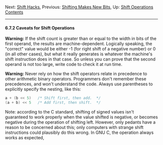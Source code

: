 Next: [Shift Hacks](Shift-Hacks.md), Previous: [Shifting Makes New
Bits](Bits-Shifted-In.md), Up: [Shift
Operations](Shift-Operations.md)  
[Contents](index.md#SEC_Contents "Table of contents")  

------------------------------------------------------------------------


#### 6.7.2 Caveats for Shift Operations 

**Warning:** If the shift count is greater than or equal to the width in
bits of the first operand, the results are machine-dependent. Logically
speaking, the "correct" value would be either -1 (for right shift of a
negative number) or 0 (in all other cases), but what it really generates
is whatever the machine's shift instruction does in that case. So unless
you can prove that the second operand is not too large, write code to
check it at run time.

**Warning:** Never rely on how the shift operators relate in precedence
to other arithmetic binary operators. Programmers don't remember these
precedences, and won't understand the code. Always use parentheses to
explicitly specify the nesting, like this:

``` C
a + (b << 5)   /* Shift first, then add.  */
(a + b) << 5   /* Add first, then shift.  */
```

Note: according to the C standard, shifting of signed values isn't
guaranteed to work properly when the value shifted is negative, or
becomes negative during the operation of shifting left. However, only
pedants have a reason to be concerned about this; only computers with
strange shift instructions could plausibly do this wrong. In GNU C, the
operation always works as expected,
